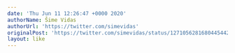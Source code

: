 ```yaml
---
date: 'Thu Jun 11 12:26:47 +0000 2020'
authorName: Šime Vidas
authorUrl: 'https://twitter.com/simevidas'
originalPost: 'https://twitter.com/simevidas/status/1271056281680445442'
layout: like
---
```

